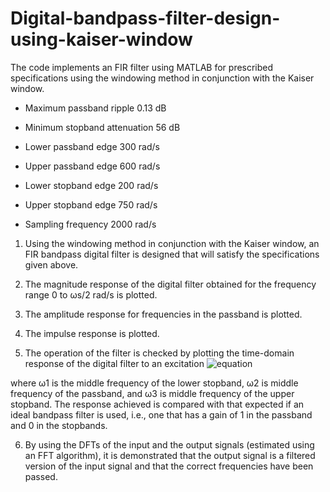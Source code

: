 # Digital-bandpass-filter-design-using-kaiser-window

The code implements an FIR filter using MATLAB for prescribed specifications using the windowing method in conjunction with the Kaiser window.

* Maximum passband ripple 0.13 dB

* Minimum stopband attenuation  56 dB

* Lower passband edge 300  rad/s

* Upper passband edge 600  rad/s

* Lower stopband edge 200  rad/s

* Upper stopband edge 750  rad/s

* Sampling frequency  2000  rad/s

1. Using the windowing method in conjunction with the Kaiser window, an
FIR bandpass digital filter is designed that will satisfy the specifications given above.

2. The magnitude response of the digital filter obtained for the frequency range 0 to ωs/2 rad/s is plotted.

3. The amplitude response for frequencies in the passband is plotted.

4. The impulse response is plotted.

5. The operation of the filter is checked by plotting the time-domain response of the digital filter to an excitation
      ![equation](http://i64.tinypic.com/2tnyf.png)

  where ω1 is the middle frequency of the lower stopband, ω2 is middle frequency of the passband, and ω3 is middle frequency of the upper stopband. The response  achieved is compared with that expected if an ideal bandpass filter is used, i.e., one that has a gain of 1 in the passband and 0 in the stopbands. 

6. By using the DFTs of the input and the output signals (estimated using an FFT algorithm), it is demonstrated that the output signal is a filtered version of the input signal and that the correct frequencies have been passed.
